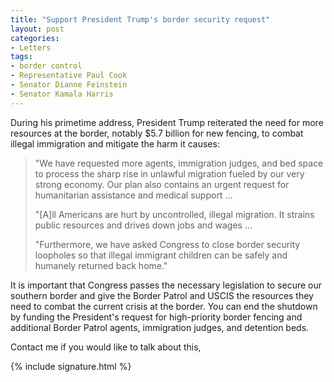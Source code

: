 ```yaml
---
title: "Support President Trump's border security request"
layout: post
categories:
- Letters
tags:
- border control
- Representative Paul Cook
- Senator Dianne Feinstein
- Senator Kamala Harris
---
```


During his primetime address, President Trump reiterated the need for more resources at the border, notably $5.7 billion for new fencing, to combat illegal immigration and mitigate the harm it causes:

> "We have requested more agents, immigration judges, and bed space to process the sharp rise in unlawful migration fueled by our very strong economy. Our plan also contains an urgent request for humanitarian assistance and medical support ...
>
> "\[A\]ll Americans are hurt by uncontrolled, illegal migration. It strains public resources and drives down jobs and wages ...
>
> "Furthermore, we have asked Congress to close border security loopholes so that illegal immigrant children can be safely and humanely returned back home."

It is important that Congress passes the necessary legislation to secure our southern border and give the Border Patrol and USCIS the resources they need to combat the current crisis at the border. You can end the shutdown by funding the President's request for high-priority border fencing and additional Border Patrol agents, immigration judges, and detention beds.

Contact me if you would like to talk about this,

{% include signature.html %}
